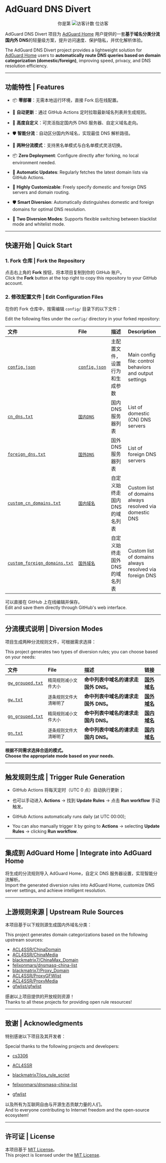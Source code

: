 # AdGuard DNS Divert
<div align="center">
  <!-- 访客计数，点击跳转到仓库主页 -->
你是第 <img src="https://profile-counter.glitch.me/qq5460168-AdGuard-DNS-Divert/count.svg" alt="访客计数" /> 位访客
</div>


AdGuard DNS Divert 项目为 [AdGuard Home](https://github.com/AdguardTeam/AdGuardHome) 用户提供的一套**基于域名分类分流国内外 DNS**的轻量级方案，提升访问速度、保护隐私，并优化解析体验。

The AdGuard DNS Divert project provides a lightweight solution for [AdGuard Home](https://github.com/AdguardTeam/AdGuardHome) users to **automatically route DNS queries based on domain categorization (domestic/foreign)**, improving speed, privacy, and DNS resolution efficiency.

---

## 功能特性 | Features

- 📦 **零部署**：无需本地运行环境，直接 Fork 后在线配置。
- 🔄 **自动更新**：通过 GitHub Actions 定时拉取最新域名列表并生成规则。
- 🔧 **高度自定义**：可灵活指定国内外 DNS 服务器、自定义域名走向。
- 🛡 **智能分流**：自动区分国内外域名，实现最佳 DNS 解析路径。
- 📝 **两种分流模式**：支持黑名单模式与白名单模式灵活切换。

- 📦 **Zero Deployment**: Configure directly after forking, no local environment needed.
- 🔄 **Automatic Updates**: Regularly fetches the latest domain lists via GitHub Actions.
- 🔧 **Highly Customizable**: Freely specify domestic and foreign DNS servers and domain routing.
- 🛡 **Smart Diversion**: Automatically distinguishes domestic and foreign domains for optimal DNS resolution.
- 📝 **Two Diversion Modes**: Supports flexible switching between blacklist mode and whitelist mode.

---

## 快速开始 | Quick Start

### 1. Fork 仓库 | Fork the Repository

点击右上角的 **Fork** 按钮，将本项目复制到你的 GitHub 账户。  
Click the **Fork** button at the top right to copy this repository to your GitHub account.

### 2. 修改配置文件 | Edit Configuration Files

在你的 Fork 仓库中，按需编辑 `config/` 目录下的以下文件：

Edit the following files under the `config/` directory in your forked repository:

| 文件 | File | 描述 | Description |
|:---|:---|:---|:---|
| [`config.json`](config/config.json) | [`config.json`](config/config.json) | 主配置文件，设置行为和生成参数 | Main config file: control behaviors and output settings |
| [`cn_dns.txt`](config/cn_dns.txt) | [`国内DNS`](config/cn_dns.txt) | 国内 DNS 服务器列表 | List of domestic (CN) DNS servers |
| [`foreign_dns.txt`](config/foreign_dns.txt) | [`国外DNS`](config/foreign_dns.txt) | 国外 DNS 服务器列表 | List of foreign DNS servers |
| [`custom_cn_domains.txt`](config/custom_cn_domains.txt) | [`国内域名`](config/custom_cn_domains.txt) | 自定义始终走国内 DNS 的域名列表 | Custom list of domains always resolved via domestic DNS |
| [`custom_foreign_domains.txt`](config/custom_foreign_domains.txt) | [`国外域名`](config/custom_foreign_domains.txt) | 自定义始终走国外 DNS 的域名列表 | Custom list of domains always resolved via foreign DNS |

可以直接在 GitHub 上在线编辑并保存。  
Edit and save them directly through GitHub's web interface.

---

## 分流模式说明 | Diversion Modes

项目生成两种分流规则文件，可根据需求选择：

This project generates two types of diversion rules; you can choose based on your needs:

| 文件 | File | 描述 | 链接 |
|:---|:---|:---|:---|
| [`gw_grouped.txt`](dist/gw_grouped.txt) | `精简规则减小文件大小` | **命中列表中域名的请求走国外 DNS。** | **[国外域名](https://github.com/qq5460168/AdGuard-DNS-Divert/raw/refs/heads/main/dist/gw_grouped.txt)** |
| [`gw.txt`](dist/gw.txt)| `逐条规则文件大清晰明了` | **命中列表中域名的请求走国外 DNS。** | **[国外域名](https://raw.githubusercontent.com/qq5460168/AdGuard-DNS-Divert/refs/heads/main/dist/gw.txt)** |
|[ `gn_grouped.txt`](dist/gn_grouped.txt) | `精简规则减小文件大小` | **命中列表中域名的请求走国内 DNS。** | **[国内域名](https://github.com/qq5460168/AdGuard-DNS-Divert/raw/refs/heads/main/dist/gn_grouped.txt)** |
|[ `gn.txt`](dist/gw.txt) | `逐条规则文件大清晰明了` | **命中列表中域名的请求走国内 DNS。** | **[国内域名](https://github.com/qq5460168/AdGuard-DNS-Divert/raw/refs/heads/main/dist/gn.txt)** |

**根据不同需求选择合适的模式。**  
**Choose the appropriate mode based on your needs.**

---

## 触发规则生成 | Trigger Rule Generation

- GitHub Actions 将每天定时（UTC 0 点）自动执行更新；
- 也可以手动进入 **Actions** → 找到 **Update Rules** → 点击 **Run workflow** 手动触发。

- GitHub Actions automatically runs daily (at UTC 00:00);
- You can also manually trigger it by going to **Actions** → selecting **Update Rules** → clicking **Run workflow**.

---

## 集成到 AdGuard Home | Integrate into AdGuard Home

将生成的分流规则导入 AdGuard Home，自定义 DNS 服务器设置，实现智能分流解析。  
Import the generated diversion rules into AdGuard Home, customize DNS server settings, and achieve intelligent resolution.

---

## 上游规则来源 | Upstream Rule Sources

本项目基于以下规则源生成国内外域名分类：

This project generates domain categorizations based on the following upstream sources:

- [ACL4SSR/ChinaDomain](https://github.com/ACL4SSR/ACL4SSR)  
- [ACL4SSR/ChinaMedia](https://github.com/ACL4SSR/ACL4SSR)
- [blackmatrix7/ChinaMax_Domain](https://github.com/blackmatrix7/ios_rule_script)
- [felixonmars/dnsmasq-china-list](https://github.com/felixonmars/dnsmasq-china-list)
- [blackmatrix7/Proxy_Domain](https://github.com/blackmatrix7/ios_rule_script)
- [ACL4SSR/ProxyGFWlist](https://github.com/ACL4SSR/ACL4SSR)
- [ACL4SSR/ProxyMedia](https://github.com/ACL4SSR/ACL4SSR)
- [gfwlist/gfwlist](https://github.com/gfwlist/gfwlist)

感谢以上项目提供的开放规则资源！  
Thanks to all these projects for providing open rule resources!

---

## 致谢 | Acknowledgments

特别感谢以下项目及其开发者：

Special thanks to the following projects and developers:


- [cs3306](https://github.com/cs3306/adguard-dns-divert)

- [ACL4SSR](https://github.com/ACL4SSR/ACL4SSR)
- [blackmatrix7/ios_rule_script](https://github.com/blackmatrix7/ios_rule_script)
- [felixonmars/dnsmasq-china-list](https://github.com/felixonmars/dnsmasq-china-list)
- [gfwlist](https://github.com/gfwlist/gfwlist)

以及所有为互联网自由与开源生态贡献力量的人们。  
And to everyone contributing to Internet freedom and the open-source ecosystem!

---

## 许可证 | License

本项目基于 [MIT License](LICENSE)。  
This project is licensed under the [MIT License](LICENSE).
